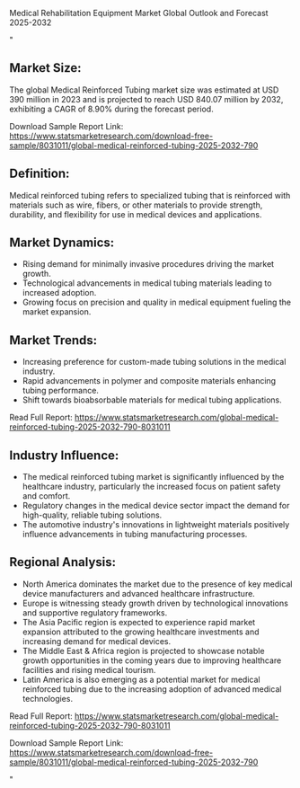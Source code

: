 Medical Rehabilitation Equipment Market Global Outlook and Forecast 2025-2032

"<html>
<h2>Market Size:</h2>
<p>The global Medical Reinforced Tubing market size was estimated at USD 390 million in 2023 and is projected to reach USD 840.07 million by 2032, exhibiting a CAGR of 8.90% during the forecast period.</p>
<p>Download Sample Report Link: <a href='https://www.statsmarketresearch.com/download-free-sample/8031011/global-medical-reinforced-tubing-2025-2032-790'>https://www.statsmarketresearch.com/download-free-sample/8031011/global-medical-reinforced-tubing-2025-2032-790</a></p>

<h2>Definition:</h2>
<p>Medical reinforced tubing refers to specialized tubing that is reinforced with materials such as wire, fibers, or other materials to provide strength, durability, and flexibility for use in medical devices and applications.</p>

<h2>Market Dynamics:</h2>
<ul>
  <li>Rising demand for minimally invasive procedures driving the market growth.</li>
  <li>Technological advancements in medical tubing materials leading to increased adoption.</li>
  <li>Growing focus on precision and quality in medical equipment fueling the market expansion.</li>
</ul>

<h2>Market Trends:</h2>
<ul>
  <li>Increasing preference for custom-made tubing solutions in the medical industry.</li>
  <li>Rapid advancements in polymer and composite materials enhancing tubing performance.</li>
  <li>Shift towards bioabsorbable materials for medical tubing applications.</li>
</ul>
<p>Read Full Report: <a href='https://www.statsmarketresearch.com/global-medical-reinforced-tubing-2025-2032-790-8031011'>https://www.statsmarketresearch.com/global-medical-reinforced-tubing-2025-2032-790-8031011</a></p>

<h2>Industry Influence:</h2>
<ul>
  <li>The medical reinforced tubing market is significantly influenced by the healthcare industry, particularly the increased focus on patient safety and comfort.</li>
  <li>Regulatory changes in the medical device sector impact the demand for high-quality, reliable tubing solutions.</li>
  <li>The automotive industry's innovations in lightweight materials positively influence advancements in tubing manufacturing processes.</li>
</ul>

<h2>Regional Analysis:</h2>
<ul>
  <li>North America dominates the market due to the presence of key medical device manufacturers and advanced healthcare infrastructure.</li>
  <li>Europe is witnessing steady growth driven by technological innovations and supportive regulatory frameworks.</li>
  <li>The Asia Pacific region is expected to experience rapid market expansion attributed to the growing healthcare investments and increasing demand for medical devices.</li>
  <li>The Middle East & Africa region is projected to showcase notable growth opportunities in the coming years due to improving healthcare facilities and rising medical tourism.</li>
  <li>Latin America is also emerging as a potential market for medical reinforced tubing due to the increasing adoption of advanced medical technologies.</li>
</ul>
<p>Read Full Report: <a href='https://www.statsmarketresearch.com/global-medical-reinforced-tubing-2025-2032-790-8031011'>https://www.statsmarketresearch.com/global-medical-reinforced-tubing-2025-2032-790-8031011</a></p>
    
<p>Download Sample Report Link: <a href='https://www.statsmarketresearch.com/download-free-sample/8031011/global-medical-reinforced-tubing-2025-2032-790'>https://www.statsmarketresearch.com/download-free-sample/8031011/global-medical-reinforced-tubing-2025-2032-790</a></p>
</html>"
